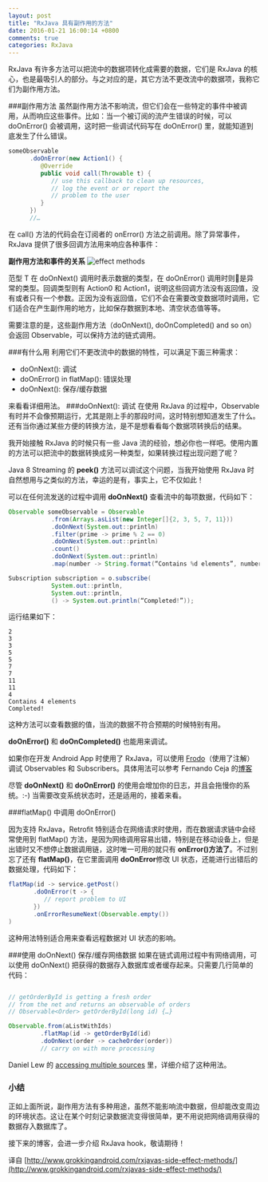 ```yaml
---
layout: post
title: "RxJava 具有副作用的方法"
date: 2016-01-21 16:00:14 +0800
comments: true
categories: RxJava
---
```


RxJava 有许多方法可以把流中的数据项转化成需要的数据，它们是 RxJava 的核心，也是最吸引人的部分。与之对应的是，其它方法不更改流中的数据项，我称它们为副作用方法。

###副作用方法
虽然副作用方法不影响流，但它们会在一些特定的事件中被调用，从而响应这些事件。比如：当一个被订阅的流产生错误的时候，可以 doOnError() 会被调用，这时把一些调试代码写在 doOnError() 里，就能知道到底发生了什么错误。

<!--more-->

```java
someObservable
      .doOnError(new Action1() {
         @Override
         public void call(Throwable t) {
            // use this callback to clean up resources,
            // log the event or or report the
            // problem to the user
         }
      })
      //…
```

在 call() 方法的代码会在订阅者的 onError() 方法之前调用。除了异常事件，RxJava 提供了很多回调方法用来响应各种事件：

**副作用方法和事件的关系**
![effect methods](http://neater.github.io/images/effect_methods.png)

范型 T 在 doOnNext() 调用时表示数据的类型，在 doOnError() 调用时则是异常的类型。回调类型则有 Action0 和 Action1，说明这些回调方法没有返回值，没有或者只有一个参数。正因为没有返回值，它们不会在需要改变数据项时调用，它们适合在产生副作用的地方，比如保存数据到本地、清空状态值等等。

需要注意的是，这些副作用方法（doOnNext(), doOnCompleted() and so on）会返回 Observable，可以保持方法的链式调用。

###有什么用
利用它们不更改流中的数据的特性，可以满足下面三种需求：

- doOnNext(): 调试
- doOnError() in flatMap(): 错误处理
- doOnNext(): 保存/缓存数据

来看看详细用法。
###doOnNext(): 调试
在使用 RxJava 的过程中，Observable 有时并不会像预期运行，尤其是刚上手的那段时间，这时特别想知道发生了什么。还有当你通过某些方便的转换方法，是不是想看看每个数据项转换后的结果。

我开始接触 RxJava 的时候只有一些 Java 流的经验，想必你也一样吧。使用内置的方法可以把流中的数据转换成另一种类型，如果转换过程出现问题了呢？

Java 8 Streaming 的 **peek()** 方法可以调试这个问题，当我开始使用 RxJava 时自然想用与之类似的方法，幸运的是有，事实上，它不仅如此！

可以在任何流发送的过程中调用 **doOnNext()** 查看流中的每项数据，代码如下：

```java
Observable someObservable = Observable
            .from(Arrays.asList(new Integer[]{2, 3, 5, 7, 11}))
            .doOnNext(System.out::println)
            .filter(prime -> prime % 2 == 0)
            .doOnNext(System.out::println)
            .count()
            .doOnNext(System.out::println)
            .map(number -> String.format(“Contains %d elements”, number));

Subscription subscription = o.subscribe(
            System.out::println,
            System.out::println,
            () -> System.out.println(“Completed!”));
```

运行结果如下：

```
2
3
3
5
5
7
7
11
11
4
Contains 4 elements
Completed!
```
这种方法可以查看数据的值，当流的数据不符合预期的时候特别有用。

**doOnError()** 和 **doOnCompleted()** 也能用来调试。

如果你在开发 Android App 时使用了 RxJava，可以使用 [Frodo](https://github.com/android10/frodo)（使用了注解）调试 Observables 和 Subscribers。具体用法可以参考 Fernando Ceja 的[博客](http://fernandocejas.com/2015/11/05/debugging-rxjava-on-android/)

尽管 **doOnNext()** 和 **doOnError()** 的使用会增加你的日志，并且会拖慢你的系统。:-)
当需要改变系统状态时，还是适用的，接着来看。

###flatMap() 中调用 doOnError()

因为支持 RxJava，Retrofit 特别适合在网络请求时使用，而在数据请求链中会经常使用到 flatMap() 方法，是因为网络调用容易出错，特别是在移动设备上，但是出错时又不想停止数据调用链，这时唯一可用的就只有 **onError()方法了**。不过别忘了还有 **flatMap()**，在它里面调用 **doOnError**修改 UI 状态，还能进行出错后的数据处理，代码如下：

```java
flatMap(id -> service.getPost()
       .doOnError(t -> {
          // report problem to UI
       })
       .onErrorResumeNext(Observable.empty())
)
```

这种用法特别适合用来查看远程数据对 UI 状态的影响。

###使用 doOnNext() 保存/缓存网络数据
如果在链式调用过程中有网络调用，可以使用 doOnNext() 把获得的数据存入数据库或者缓存起来。只需要几行简单的代码：

```java

// getOrderById is getting a fresh order
// from the net and returns an observable of orders
// Observable<Order> getOrderById(long id) {…}

Observable.from(aListWithIds)
         .flatMap(id -> getOrderById(id)
         .doOnNext(order -> cacheOrder(order))
         // carry on with more processing
```

Daniel Lew 的 [accessing multiple sources](http://blog.danlew.net/2015/06/22/loading-data-from-multiple-sources-with-rxjava/) 里，详细介绍了这种用法。

### 小结

正如上面所说，副作用方法有多种用途，虽然不能影响流中数据，但却能改变周边的环境状态。这让在某个时刻记录数据流变得很简单，更不用说把网络调用获得的数据存入数据库了。

接下来的博客，会进一步介绍 RxJava hook，敬请期待！

译自 [http://www.grokkingandroid.com/rxjavas-side-effect-methods/](http://www.grokkingandroid.com/rxjavas-side-effect-methods/)